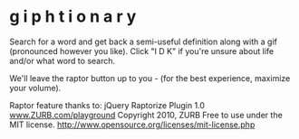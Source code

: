 # g i p h t i o n a r y

Search for a word and get back a semi-useful definition along with a gif (pronounced however you like).
Click "I D K" if you're unsure about life and/or what word to search.

We'll leave the raptor button up to you - (for the best experience, maximize your volume).

Raptor feature thanks to:
  jQuery Raptorize Plugin 1.0
  www.ZURB.com/playground
  Copyright 2010, ZURB
  Free to use under the MIT license.
  http://www.opensource.org/licenses/mit-license.php
